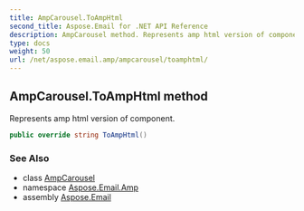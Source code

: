 ```yaml
---
title: AmpCarousel.ToAmpHtml
second_title: Aspose.Email for .NET API Reference
description: AmpCarousel method. Represents amp html version of component
type: docs
weight: 50
url: /net/aspose.email.amp/ampcarousel/toamphtml/
---
```

## AmpCarousel.ToAmpHtml method

Represents amp html version of component.

```csharp
public override string ToAmpHtml()
```

### See Also

* class [AmpCarousel](../)
* namespace [Aspose.Email.Amp](../../ampcarousel/)
* assembly [Aspose.Email](../../../)


